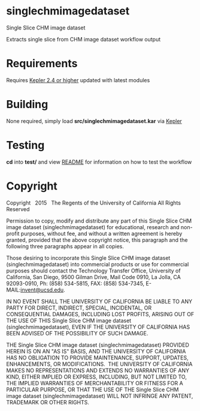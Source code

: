 [1]: https://kepler-project.org/
[2]: test/README.md

singlechmimagedataset
=======================

Single Slice CHM image dataset

Extracts single slice from CHM image dataset workflow output


Requirements
============

Requires [Kepler 2.4 or higher][1] updated with latest modules

Building
========

None required, simply load **src/singlechmimagedataset.kar** via [Kepler][1]

Testing
=======

**cd** into **test/** and view [README][2] for information
on how to test the workflow

Copyright
=========
Copyright   2015   The Regents of the University of California
All Rights Reserved


Permission to copy, modify and distribute any part of this Single Slice CHM image dataset (singlechmimagedataset) for educational, research and non-profit purposes, without fee, and without a written agreement is hereby granted, provided that the above copyright notice, this paragraph and the following three paragraphs appear in all copies.

Those desiring to incorporate this Single Slice CHM image dataset (singlechmimagedataset) into commercial products or use for commercial purposes should contact the Technology Transfer Office, University of California, San Diego, 9500 Gilman Drive, Mail Code 0910, La Jolla, CA 92093-0910, Ph: (858) 534-5815, FAX: (858) 534-7345, E-MAIL:invent@ucsd.edu.

IN NO EVENT SHALL THE UNIVERSITY OF CALIFORNIA BE LIABLE TO ANY PARTY FOR DIRECT, INDIRECT, SPECIAL, INCIDENTAL, OR CONSEQUENTIAL DAMAGES, INCLUDING LOST PROFITS, ARISING OUT OF THE USE OF THIS Single Slice CHM image dataset (singlechmimagedataset), EVEN IF THE UNIVERSITY OF CALIFORNIA HAS BEEN ADVISED OF THE POSSIBILITY OF SUCH DAMAGE.

THE Single Slice CHM image dataset (singlechmimagedataset) PROVIDED HEREIN IS ON AN "AS IS" BASIS, AND THE UNIVERSITY OF CALIFORNIA HAS NO OBLIGATION TO PROVIDE MAINTENANCE, SUPPORT, UPDATES, ENHANCEMENTS, OR MODIFICATIONS.  THE UNIVERSITY OF CALIFORNIA MAKES NO REPRESENTATIONS AND EXTENDS NO WARRANTIES OF ANY KIND, EITHER IMPLIED OR EXPRESS, INCLUDING, BUT NOT LIMITED TO, THE IMPLIED WARRANTIES OF MERCHANTABILITY OR FITNESS FOR A PARTICULAR PURPOSE, OR THAT THE USE OF THE Single Slice CHM image dataset (singlechmimagedataset) WILL NOT INFRINGE ANY PATENT, TRADEMARK OR OTHER RIGHTS.


